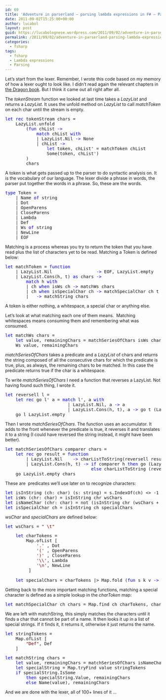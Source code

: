 ```yaml
---
id: 69
title: 'Adventure in parserland – parsing lambda expressions in F# – Part III'
date: 2011-09-02T15:25:00+00:00
author: lucabol
layout: post
guid: https://lucabolognese.wordpress.com/2011/09/02/adventure-in-parserland-parsing-lambda-expressions-in-f-part-iii/
permalink: /2011/09/02/adventure-in-parserland-parsing-lambda-expressions-in-f-part-iii/
categories:
  - fsharp
tags:
  - fsharp
  - Lambda expressions
  - Parsing
---
```

Let’s start from the lexer. Remember, I wrote this code based on my memory of how a lexer ought to look like. I didn’t read again the relevant chapters in [the Dragon book](http://en.wikipedia.org/wiki/Principles_of_Compiler_Design). But I think it came out all right after all.

The _tokenStream_ function we looked at last time takes a _LazyList<char>_ and returns a _LazyList<Token>_. It uses the unfold method on _LazyList_ to call _matchToken_ on each char until the stream is empty.

<pre class="code"><span style="color:blue;">let rec </span>tokenStream chars =
    LazyList.unfold
        (<span style="color:blue;">fun </span>chList <span style="color:blue;">-&gt;
            match </span>chList <span style="color:blue;">with
            </span>| LazyList.Nil <span style="color:blue;">-&gt; </span>None
            | chList <span style="color:blue;">-&gt;
                let </span>token, chList' = matchToken chList
                Some(token, chList')
        )
        chars </pre>

A token is what gets passed up to the parser to do syntactic analysis on. It is the vocabulary of our language. The lexer divide a phrase in words, the parser put together the words in a phrase. So, these are the words.

<pre class="code"><span style="color:blue;">type </span>Token =
    | Name <span style="color:blue;">of </span>string
    | Dot
    | OpenParens
    | CloseParens
    | Lambda
    | Def
    | Ws <span style="color:blue;">of </span>string
    | NewLine
    | EOF</pre>

Matching is a process whereas you try to return the token that you have read plus the list of characters yet to be read. Matching a Token is defined below:

<pre class="code"><span style="color:blue;">let </span>matchToken = <span style="color:blue;">function
    </span>| LazyList.Nil                 <span style="color:blue;">-&gt; </span>EOF, LazyList.empty
    | LazyList.Cons(h, t) <span style="color:blue;">as </span>chars <span style="color:blue;">-&gt;
        match </span>h <span style="color:blue;">with
        </span>| ch <span style="color:blue;">when </span>isWs ch <span style="color:blue;">-&gt; </span>matchWs chars
        | ch <span style="color:blue;">when </span>isSpecialChar ch <span style="color:blue;">-&gt; </span>matchSpecialChar ch t
        | _ <span style="color:blue;">-&gt; </span>matchString chars</pre></p> 

A token is either nothing, a whitespace, a special char or anything else.



Let’s look at what matching each one of them means.&#160; Matching whitespaces means consuming them and remembering what was consumed.

<pre class="code"><span style="color:blue;">let </span>matchWs chars =
    <span style="color:blue;">let </span>value, remainingChars = matchSeriesOfChars isWs chars
    Ws value, remainingChars</pre>

_matchSeriesOfChars_ takes a predicate and a _LazyList_ of chars and returns the string composed of all the consecutive chars for which the predicate is true, plus, as always, the remaining chars to be matched. In this case the predicate returns true if the char is a whitespace.

To write _matchSeriesOfChars_ I need a function that reverses a LazyList. Not having found such thing, I wrote it.

<pre class="code"><span style="color:blue;">let </span>reversell l =
    <span style="color:blue;">let rec </span>go l' a = <span style="color:blue;">match </span>l', a <span style="color:blue;">with
                        </span>| LazyList.Nil, a <span style="color:blue;">-&gt; </span>a
                        | LazyList.Cons(h, t), a <span style="color:blue;">-&gt; </span>go t (LazyList.cons h a)
    go l LazyList.empty</pre>

Then I wrote _matchSeriesOfChars_. The function uses an accumulator. It adds to the front whenever the predicate is true, it reverses it and translates it to a string (I could have reversed the string instead, it might have been better).

<pre class="code"><span style="color:blue;">let </span>matchSeriesOfChars comparer chars =
    <span style="color:blue;">let rec </span>go result = <span style="color:blue;">function
        </span>| LazyList.Nil    <span style="color:blue;">-&gt; </span>charListToString(reversell result), LazyList.empty
        | LazyList.Cons(h, t) <span style="color:blue;">-&gt; if </span>comparer h <span style="color:blue;">then </span>go (LazyList.cons h result) t
                                 <span style="color:blue;">else </span>charListToString (reversell result), LazyList.cons h t
    go LazyList.empty chars</pre>

These are&#160; predicates we’ll use later on to recognize characters:

<pre class="code"><span style="color:blue;">let </span>isInString (ch: char) (s: string) = s.IndexOf(ch) &lt;&gt; -1
<span style="color:blue;">let </span>isWs (chr: char) = isInString chr wsChars
<span style="color:blue;">let </span>isNameChar (chr: char) = not (isInString chr (wsChars + specialChars))
<span style="color:blue;">let </span>isSpecialChar ch = isInString ch specialChars</pre>

_wsChar_ and _specialChars_ are defined below:

<pre class="code"><span style="color:blue;">let </span>wsChars = <span style="color:maroon;">" \t"</span></pre>

<pre class="code"><span style="color:blue;">    let </span>charTokens =
        Map.ofList [
            <span style="color:maroon;">'.' </span>, Dot
            <span style="color:maroon;">'(' </span>, OpenParens
            <span style="color:maroon;">')' </span>, CloseParens
            <span style="color:maroon;">'\\'</span>, Lambda
            <span style="color:maroon;">'\n'</span>, NewLine
         ]<br />
    <span style="color:blue;">let </span>specialChars = charTokens |&gt; Map.fold (<span style="color:blue;">fun </span>s k v <span style="color:blue;">-&gt; </span>s + k.ToString()) <span style="color:maroon;">""</span></pre>



Getting back to the more important matching functions, matching a special character is defined as a simple lookup in the _charToken_ map:

<pre class="code"><span style="color:blue;">let </span>matchSpecialChar ch chars = Map.find ch charTokens, chars</pre>

We are left with matchString, this simply matches the characters until it finds a char that cannot be part of a name. It then looks it up in a list of special strings. If it finds it, it returns it, otherwise it just returns the name.

<pre class="code"><span style="color:blue;">let </span>stringTokens =
    Map.ofList [
        <span style="color:maroon;">"Def"</span>, Def
    ]</pre>

<pre class="code"><span style="color:blue;">let </span>matchString chars =
    <span style="color:blue;">let </span>value, remainingChars = matchSeriesOfChars isNameChar chars
    <span style="color:blue;">let </span>specialString = Map.tryFind value stringTokens
    <span style="color:blue;">if </span>specialString.IsSome
        <span style="color:blue;">then </span>specialString.Value, remainingChars
        <span style="color:blue;">else </span>Name(value), remainingChars</pre>

And we are done with the lexer, all of 100+ lines of it …